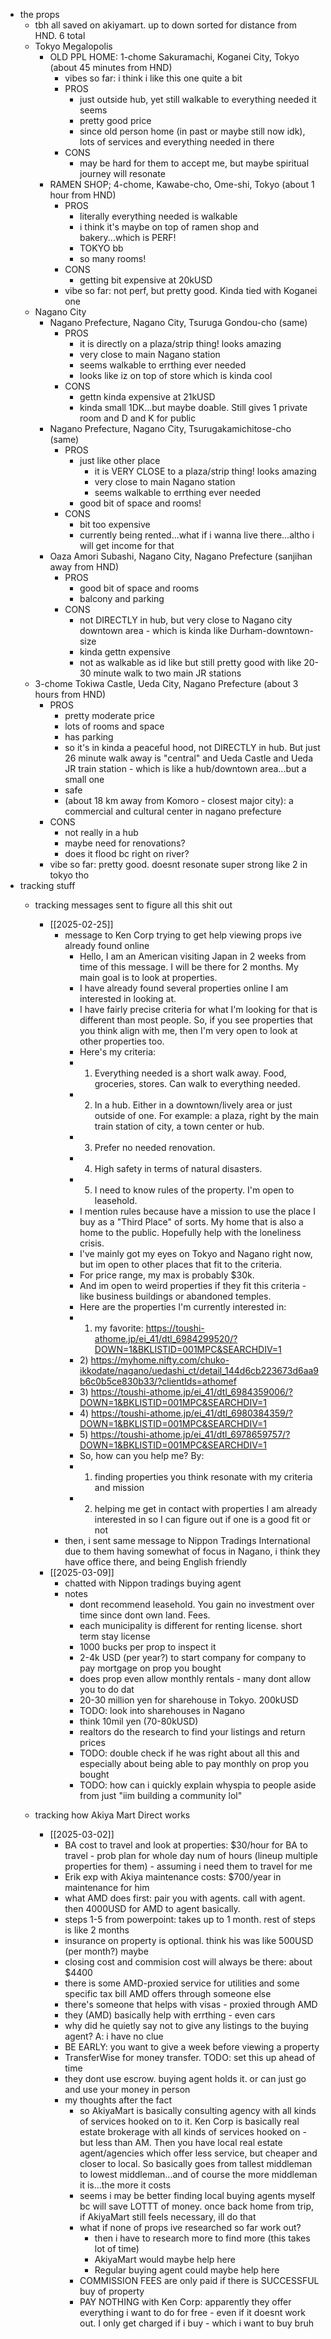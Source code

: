   * the props
    * tbh all saved on akiyamart. up to down sorted for distance from HND. 6 total
    * Tokyo Megalopolis
      * OLD PPL HOME: 1-chome Sakuramachi, Koganei City, Tokyo (about 45 minutes from HND)
        * vibes so far: i think i like this one quite a bit
        * PROS
          * just outside hub, yet still walkable to everything needed it seems
          * pretty good price
          * since old person home (in past or maybe still now idk), lots of services and everything needed in there
        * CONS
          * may be hard for them to accept me, but maybe spiritual journey will resonate
      * RAMEN SHOP; 4-chome, Kawabe-cho, Ome-shi, Tokyo (about 1 hour from HND)
        * PROS
          * literally everything needed is walkable
          * i think it's maybe on top of ramen shop and bakery...which is PERF!
          * TOKYO bb
          * so many rooms!
        * CONS
          * getting bit expensive at 20kUSD
        * vibe so far: not perf, but pretty good. Kinda tied with Koganei one
    * Nagano City
      * Nagano Prefecture, Nagano City, Tsuruga Gondou-cho (same)
        * PROS
          * it is directly on a plaza/strip thing! looks amazing
          * very close to main Nagano station
          * seems walkable to errthing ever needed
          * looks like iz on top of store which is kinda cool
        * CONS
          * gettn kinda expensive at 21kUSD
          * kinda small 1DK...but maybe doable. Still gives 1 private room and D and K for public
      * Nagano Prefecture, Nagano City, Tsurugakamichitose-cho (same)
        * PROS
          * just like other place
            * it is VERY CLOSE to a plaza/strip thing! looks amazing
            * very close to main Nagano station
            * seems walkable to errthing ever needed
          * good bit of space and rooms!
        * CONS
          * bit too expensive
          * currently being rented...what if i wanna live there...altho i will get income for that
      * Oaza Amori Subashi, Nagano City, Nagano Prefecture (sanjihan away from HND)
        * PROS
          * good bit of space and rooms
          * balcony and parking
        * CONS
          * not DIRECTLY in hub, but very close to Nagano city downtown area - which is kinda like Durham-downtown-size
          * kinda gettn expensive
          * not as walkable as id like but still pretty good with like 20-30 minute walk to two main JR stations
    * 3-chome Tokiwa Castle, Ueda City, Nagano Prefecture (about 3 hours from HND)
      * PROS
        * pretty moderate price
        * lots of rooms and space
        * has parking
        * so it's in kinda a peaceful hood, not DIRECTLY in hub. But just 26 minute walk away is "central" and Ueda Castle and Ueda JR train station - which is like a hub/downtown area...but a small one
        * safe
        * (about 18 km away from Komoro - closest major city): a commercial and cultural center in nagano prefecture
      * CONS
        * not really in a hub
        * maybe need for renovations?
        * does it flood bc right on river?
      * vibe so far: pretty good. doesnt resonate super strong like 2 in tokyo tho
  * tracking stuff
    * tracking messages sent to figure all this shit out
      * [[2025-02-25]]
        * message to Ken Corp trying to get help viewing props ive already found online
          * Hello, I am an American visiting Japan in 2 weeks from time of this message. I will be there for 2 months. My main goal is to look at properties.
          * I have already found several properties online I am interested in looking at.
          * I have fairly precise criteria for what I'm looking for that is different than most people. So, if you see properties that you think align with me, then I'm very open to look at other properties too.
          * Here's my criteria:
          * 1) Everything needed is a short walk away. Food, groceries, stores. Can walk to everything needed.
          * 2) In a hub. Either in a downtown/lively area or just outside of one. For example: a plaza, right by the main train station of city, a town center or hub.
          * 3) Prefer no needed renovation.
          * 4) High safety in terms of natural disasters.
          * 5) I need to know rules of the property. I'm open to leasehold.
          * I mention rules because have a mission to use the place I buy as a "Third Place" of sorts. My home that is also a home to the public. Hopefully help with the loneliness crisis.
          * I've mainly got my eyes on Tokyo and Nagano right now, but im open to other places that fit to the criteria.
          * For price range, my max is probably $30k.
          * And im open to weird properties if they fit this criteria - like business buildings or abandoned temples.
          * Here are the properties I'm currently interested in:
          * 1) my favorite: https://toushi-athome.jp/ei_41/dtl_6984299520/?DOWN=1&BKLISTID=001MPC&SEARCHDIV=1
          * 2) https://myhome.nifty.com/chuko-ikkodate/nagano/uedashi_ct/detail_144d6cb223673d6aa9b6c0b5ce830b33/?clientIds=athomef
          * 3) https://toushi-athome.jp/ei_41/dtl_6984359006/?DOWN=1&BKLISTID=001MPC&SEARCHDIV=1
          * 4) https://toushi-athome.jp/ei_41/dtl_6980384359/?DOWN=1&BKLISTID=001MPC&SEARCHDIV=1
          * 5) https://toushi-athome.jp/ei_41/dtl_6978659757/?DOWN=1&BKLISTID=001MPC&SEARCHDIV=1
          * So, how can you help me? By:
          * 1) finding properties you think resonate with my criteria and mission
          * 2) helping me get in contact with properties I am already interested in so I can figure out if one is a good fit or not
        * then, i sent same message to Nippon Tradings International due to them having somewhat of focus in Nagano, i think they have office there, and being English friendly
      * [[2025-03-09]]
        * chatted with Nippon tradings buying agent
        * notes
          * dont recommend leasehold. You gain no investment over time since dont own land. Fees.
          * each municipality is different for renting license. short term stay license
          * 1000 bucks per prop to inspect it
          * 2-4k USD (per year?) to start company for company to pay mortgage on prop you bought
          * does prop even allow monthly rentals - many dont allow you to do dat
          * 20-30 million yen for sharehouse in Tokyo. 200kUSD
          * TODO: look into sharehouses in Nagano
          * think 10mil yen (70-80kUSD)
          * realtors do the research to find your listings and return prices
          * TODO: double check if he was right about all this and especially about being able to pay monthly on prop you bought
          * TODO: how can i quickly explain whyspia to people aside from just "iim building a community lol"

    * tracking how Akiya Mart Direct works
      * [[2025-03-02]]
        * BA cost to travel and look at properties: $30/hour for BA to travel - prob plan for whole day num of hours (lineup multiple properties for them) - assuming i need them to travel for me
        * Erik exp with Akiya maintenance costs: $700/year in maintenance for him
        * what AMD does first: pair you with agents. call with agent. then 4000USD for AMD to agent basically.
        * steps 1-5 from powerpoint: takes up to 1 month. rest of steps is like 2 months
        * insurance on property is optional. think his was like 500USD (per month?) maybe
        * closing cost and commision cost will always be there: about $4400
        * there is some AMD-proxied service for utilities and some specific tax bill AMD offers through someone else
        * there's someone that helps with visas - proxied through AMD
        * they (AMD) basically help with errthing - even cars
        * why did he quietly say not to give any listings to the buying agent? A: i have no clue
        * BE EARLY: you want to give a week before viewing a property
        * TransferWise for money transfer. TODO: set this up ahead of time
        * they dont use escrow. buying agent holds it. or can just go and use your money in person
        * my thoughts after the fact
          * so AkiyaMart is basically consulting agency with all kinds of services hooked on to it. Ken Corp is basically real estate brokerage with all kinds of services hooked on - but less than AM. Then you have local real estate agent/agencies which offer less service, but cheaper and closer to local. So basically goes from tallest middleman to lowest middleman...and of course the more middleman it is...the more it costs
          * seems i may be better finding local buying agents myself bc will save LOTTT of money. once back home from trip, if AkiyaMart still feels necessary, ill do that
          * what if none of props ive researched so far work out?
            * then i have to research more to find more (this takes lot of time)
            * AkiyaMart would maybe help here
            * Regular buying agent could maybe help here
          * COMMISSION FEES are only paid if there is SUCCESSFUL buy of property
          * PAY NOTHING with Ken Corp: apparently they offer everything i want to do for free - even if it doesnt work out. I only get charged if i buy - which i want to buy bruh

